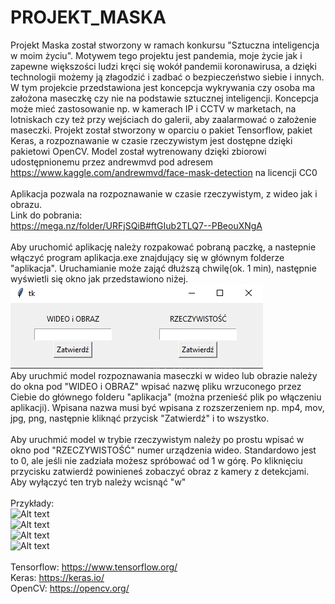 # PROJEKT_MASKA
Projekt Maska został stworzony w ramach konkursu "Sztuczna inteligencja w moim życiu". Motywem tego projektu jest pandemia, moje życie jak i zapewne większości ludzi kręci się wokół pandemii koronawirusa, a dzięki technologii możemy ją złagodzić i zadbać o bezpieczeństwo siebie i innych. W tym projekcie przedstawiona jest koncepcja wykrywania czy osoba ma założona maseczkę czy nie na podstawie sztucznej inteligencji. Koncepcja może mieć zastosowanie np. w kamerach IP i CCTV w marketach, na lotniskach czy też przy wejściach do galerii, aby zaalarmować o założenie maseczki. Projekt został stworzony w oparciu o pakiet Tensorflow, pakiet Keras, a rozpoznawanie w czasie rzeczywistym jest dostępne dzięki pakietowi OpenCV. Model został wytrenowany dzięki zbiorowi udostępnionemu przez andrewmvd pod adresem https://www.kaggle.com/andrewmvd/face-mask-detection na licencji CC0<br/><br/>
Aplikacja pozwala na rozpoznawanie w czasie rzeczywistym, z wideo jak i obrazu.<br/>
Link do pobrania:<br/>
https://mega.nz/folder/URFjSQiB#ftGIub2TLQ7--PBeouXNgA<br/><br/>
Aby uruchomić aplikację należy rozpakować pobraną paczkę, a nastepnie włączyć program aplikacja.exe znajdujący się w głównym folderze "aplikacja". Uruchamianie może zająć dłuższą chwilę(ok. 1 min), następnie wyświetli się okno jak przedstawiono niżej.<br/>
![Alt text](https://github.com/wonderooo/PROJEKT_MASKA/blob/main/ss.png)<br/>
Aby uruchmić model rozpoznawania maseczki w wideo lub obrazie należy do okna pod "WIDEO i OBRAZ" wpisać nazwę pliku wrzuconego przez Ciebie do głównego folderu "aplikacja" (można przenieść plik po włączeniu aplikacji). Wpisana nazwa musi być wpisana z rozszerzeniem np. mp4, mov, jpg, png, następnie kliknąć przycisk "Zatwierdź" i to wszystko.<br/><br/>
Aby uruchmić model w trybie rzeczywistym należy po prostu wpisać w okno pod "RZECZYWISTOŚĆ" numer urządzenia wideo. Standardowo jest to 0, ale jeśli nie zadziała możesz spróbować od 1 w górę. Po kliknięciu przycisku zatwierdź powinieneś zobaczyć obraz z kamery z detekcjami. Aby wyłączyć ten tryb należy wcisnąć "w"<br/><br/>
Przykłady:<br/>
![Alt text](https://github.com/wonderooo/PROJEKT_MASKA/blob/main/3.gif)
<br/>
![Alt text](https://github.com/wonderooo/PROJEKT_MASKA/blob/main/1.gif)
<br/>
![Alt text](https://github.com/wonderooo/PROJEKT_MASKA/blob/main/4.gif)
<br/>
![Alt text](https://github.com/wonderooo/PROJEKT_MASKA/blob/main/2.gif)
<br/><br/>
Tensorflow: https://www.tensorflow.org/<br/>
Keras: https://keras.io/<br/>
OpenCV: https://opencv.org/
